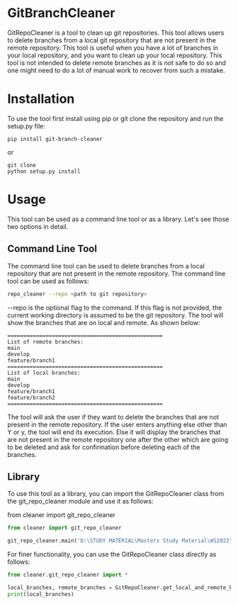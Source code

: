 # GitBranchCleaner

GitRepoCleaner is a tool to clean up git repositories. 
This tool allows users to delete branches from a local git repository that are not present in the remote repository.
This tool is useful when you have a lot of branches in your local repository, and you want to clean up your local repository.
This tool is not intended to delete remote branches as it is not safe to do so and one might need to do a lot of manual work to recover from such a mistake.

# Installation
To use the tool first install using pip or git clone the repository and run the setup.py file:
```commandline
pip install git-branch-cleaner
```
or
```commandline
git clone 
python setup.py install
```

# Usage
This tool can be used as a command line tool or as a library. Let's see those two options in detail.

## Command Line Tool

The command line tool can be used to delete branches from a local repository that are not present in the remote repository.
The command line tool can be used as follows:

```bash
repo_cleaner --repo <path to git repository>
```


--repo is the optional flag to the command. If this flag is not provided, the current working directory is assumed to be the git repository. 
The tool will show the branches that are on local and remote. As shown below:
```
=================================================
List of remote branches:
main
develop
feature/branch1
=================================================
List of local branches:
main
develop
feature/branch1
feature/branch2
=================================================
```
 

The tool will ask the user if they want to delete the branches that are not present in the remote repository. 
If the user enters anything else other than Y or y, the tool will end its execution. Else it will display the branches that are not present in the remote repository one after the other which are
going to be deleted and ask for confirmation before deleting each of the branches.

## Library

To use this tool as a library, you can import the GitRepoCleaner class from the git_repo_cleaner module and use it as follows:

from cleaner import git_repo_cleaner

```python
from cleaner import git_repo_cleaner

git_repo_cleaner.main('D:\STUDY MATERIAL\Masters Study Material\WS2022\Thesis\CodeBase\AccessPointSearch')
 ```
For finer functionality, you can use the GitRepoCleaner class directly as follows:
```python
from cleaner.git_repo_cleaner import *

local_branches, remote_branches = GitRepoCleaner.get_local_and_remote_branches()
print(local_branches)
```
